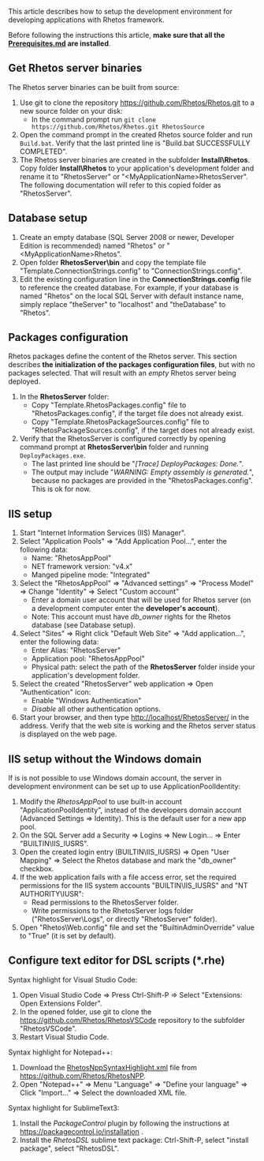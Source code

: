 This article describes how to setup the development environment for developing applications with Rhetos framework.

Before following the instructions this article, **make sure that all the [Prerequisites.md](Prerequisites.md) are installed**.

## Get Rhetos server binaries

The Rhetos server binaries can be built from source:

1. Use git to clone the repository <https://github.com/Rhetos/Rhetos.git> to a new source folder on your disk:
    * In the command prompt run `git clone https://github.com/Rhetos/Rhetos.git RhetosSource`
2. Open the command prompt in the created Rhetos source folder and run `Build.bat`. Verify that the last printed line is "Build.bat SUCCESSFULLY COMPLETED".
3. The Rhetos server binaries are created in the subfolder **Install\Rhetos**. Copy folder **Install\Rhetos** to your application's development folder and rename it to "RhetosServer" or "&lt;MyApplicationName&gt;RhetosServer". The following documentation will refer to this copied folder as "RhetosServer".

## Database setup

1. Create an empty database (SQL Server 2008 or newer, Developer Edition is recommended) named "Rhetos" or "&lt;MyApplicationName&gt;Rhetos".
2. Open folder **RhetosServer\bin** and copy the template file "Template.ConnectionStrings.config" to "ConnectionStrings.config".
3. Edit the existing configuration line in the **ConnectionStrings.config** file to reference the created database. For example, if your database is named "Rhetos" on the local SQL Server with default instance name, simply replace "theServer" to "localhost" and "theDatabase" to "Rhetos".

## Packages configuration

Rhetos packages define the content of the Rhetos server. This section describes **the initialization of the packages configuration files**, but with no packages selected. That will result with an *empty* Rhetos server being deployed.

1. In the **RhetosServer** folder:
    * Copy "Template.RhetosPackages.config" file to "RhetosPackages.config", if the target file does not already exist.
    * Copy "Template.RhetosPackageSources.config" file to "RhetosPackageSources.config", if the target does not already exist.
2. Verify that the RhetosServer is configured correctly by opening command prompt at **RhetosServer\bin** folder and running `DeployPackages.exe`.
    * The last printed line should be "*[Trace] DeployPackages: Done.*".
    * The output may include "*WARNING: Empty assembly is generated.*", because no packages are provided in the "RhetosPackages.config".
      This is ok for now.

## IIS setup

1. Start "Internet Information Services (IIS) Manager".
2. Select "Application Pools" => "Add Application Pool...", enter the following data:
    * Name: "RhetosAppPool"
    * NET framework version: "v4.x"
    * Manged pipeline mode: "Integrated"
3. Select the "RhetosAppPool" => "Advanced settings" => "Process Model" => Change "Identity" => Select "Custom account"
    * Enter a domain user account that will be used for Rhetos server (on a development computer enter the **developer's account**).
    * Note: This account must have *db_owner* rights for the Rhetos database (see Database setup).
4. Select "Sites" => Right click "Default Web Site" => "Add application...", enter the following data:
    * Enter Alias: "RhetosServer"
    * Application pool: "RhetosAppPool"
    * Physical path: select the path of the **RhetosServer** folder inside your application's development folder.
5. Select the created "RhetosServer" web application => Open "Authentication" icon:
    * Enable "Windows Authentication"
    * *Disable* all other authentication options.
6. Start your browser, and then type <http://localhost/RhetosServer/> in the address. Verify that the web site is working and the Rhetos server status is displayed on the web page.

## IIS setup without the Windows domain

If is is not possible to use Windows domain account, the server in development environment can be set up to use ApplicationPoolIdentity:

1. Modify the *RhetosAppPool* to use built-in account "ApplicationPoolIdentity", instead of the developers domain account (Advanced Settings => Identity). This is the default user for a new app pool.
2. On the SQL Server add a Security => Logins => New Login... => Enter "BUILTIN\IIS_IUSRS".
3. Open the created  login entry (BUILTIN\IIS_IUSRS) => Open "User Mapping" => Select the Rhetos database and mark the "db_owner" checkbox.
4. If the web application fails with a file access error, set the required permissions for the IIS system accounts "BUILTIN\IIS_IUSRS" and "NT AUTHORITY\IUSR":
    * Read permissions to the RhetosServer folder.
    * Write permissions to the RhetosServer logs folder ("RhetosServer\Logs", or directly "RhetosServer" folder).
5. Open "Rhetos\Web.config" file and set the "BuiltinAdminOverride" value to "True" (it is set by default).

## Configure text editor for DSL scripts (*.rhe)

Syntax highlight for Visual Studio Code:

1. Open Visual Studio Code => Press Ctrl-Shift-P => Select "Extensions: Open Extensions Folder".
2. In the opened folder, use git to clone the <https://github.com/Rhetos/RhetosVSCode> repository to the subfolder "RhetosVSCode".
3. Restart Visual Studio Code.

Syntax highlight for Notepad++:

1. Download the [RhetosNppSyntaxHighlight.xml](https://raw.githubusercontent.com/Rhetos/RhetosNPP/master/RhetosNppSyntaxHighlight.xml) file from <https://github.com/Rhetos/RhetosNPP>.
2. Open "Notepad++" => Menu "Language" => "Define your language" => Click "Import..." => Select the downloaded XML file.

Syntax highlight for SublimeText3:

1. Install the *PackageControl* plugin by following the instructions at <https://packagecontrol.io/installation> .
2. Install the *RhetosDSL* sublime text package: Ctrl-Shift-P, select "install package", select "RhetosDSL".
